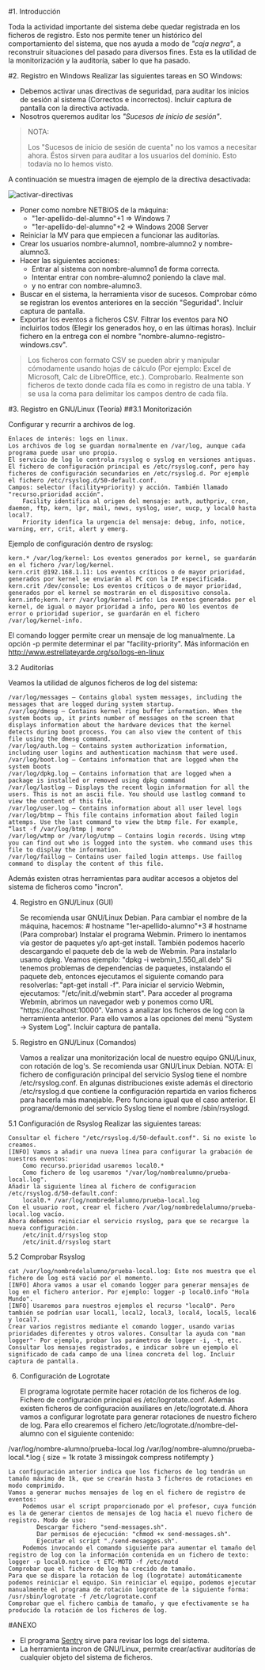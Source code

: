 

#1. Introducción

Toda la actividad importante del sistema debe quedar registrada en los 
ficheros de registro. Esto nos permite tener un histórico del comportamiento 
del sistema, que nos ayuda a modo de *"caja negra"*, a reconstruir situaciones 
del pasado para diversos fines. Esta es la utilidad de la monitorización y la auditoría,
saber lo que ha pasado.

#2. Registro en Windows
Realizar las siguientes tareas en SO Windows:

* Debemos activar unas directivas de seguridad, para auditar los inicios 
de sesión al sistema (Correctos e incorrectos). Incluir captura de pantalla con la directiva activada.
* Nosotros queremos auditar los *"Sucesos de inicio de sesión"*.

> NOTA:
>
> Los "Sucesos de inicio de sesión de cuenta" no los vamos a necesitar ahora.
Éstos sirven para auditar a los usuarios del dominio. Esto todavía no lo hemos visto.

A continuación se muestra imagen de ejemplo de la directiva desactivada:

![activar-directivas](./images/activar-directivas.png)

* Poner como nombre NETBIOS de la máquina:
    * "1er-apellido-del-alumno"+1 => Windows 7
    * "1er-apellido-del-alumno"+2 => Windows 2008 Server
* Reiniciar la MV para que empiecen a funcionar las auditorías.
* Crear los usuarios nombre-alumno1, nombre-alumno2 y nombre-alumno3.
* Hacer las siguientes acciones:
    * Entrar al sistema con nombre-alumno1 de forma correcta.
    * Intentar entrar con nombre-alumno2 poniendo la clave mal.
    * y no entrar con nombre-alumno3.
* Buscar en el sistema, la herramienta visor de sucesos. Comprobar cómo 
se registran los eventos anteriores en la sección "Seguridad". Incluir captura de pantalla.
* Exportar los eventos a ficheros CSV. Filtrar los eventos para NO incluirlos 
todos (Elegir los generados hoy, o en las últimas horas). 
Incluir fichero en la entrega con el nombre "nombre-alumno-registro-windows.csv".
> Los ficheros con formato CSV se pueden abrir y manipular cómodamente usando hojas 
de cálculo (Por ejemplo: Excel de Microsoft, Calc de LibreOffice, etc.). Comprobarlo.
> Realmente son ficheros de texto donde cada fila es como in registro de una tabla.
Y se usa la coma para delimitar los campos dentro de cada fila.

#3. Registro en GNU/Linux (Teoría)
##3.1 Monitorización

Configurar y recurrir a archivos de log.

    Enlaces de interés: logs en linux.
    Los archivos de log se guardan normalmente en /var/log, aunque cada programa puede usar uno propio.
    El servicio de log lo controla rsyslog o syslog en versiones antiguas.
    El fichero de configuración principal es /etc/rsyslog.conf, pero hay ficheros de configuración secundarios en /etc/rsyslog.d. Por ejemplo el fichero /etc/rsyslog.d/50-default.conf.
    Campos: selector (facility+priority) y acción. También llamado "recurso.prioridad acción".
        Facility identifica al origen del mensaje: auth, authpriv, cron, daemon, ftp, kern, lpr, mail, news, syslog, user, uucp, y local0 hasta local7.
        Priority idenfica la urgencia del mensaje: debug, info, notice, warning, err, crit, alert y emerg.

Ejemplo de configuración dentro de rsyslog:

    kern.* /var/log/kernel: Los eventos generados por kernel, se guardarán en el fichero /var/log/kernel.
    kern.crit @192.168.1.11: Los eventos críticos o de mayor prioridad, generados por kernel se enviarán al PC con la IP especificada.
    kern.crit /dev/console: Los eventos críticos o de mayor prioridad, generados por el kernel se mostrarán en el dispositivo consola.
    kern.info;kern.!err /var/log/kernel-info: Los eventos generados por el kernel, de igual o mayor prioridad a info, pero NO los eventos de error o prioridad superior, se guardarán en el fichero /var/log/kernel-info.

El comando logger permite crear un mensaje de log manualmente. La opción -p permite determinar el par "facility-priority". Más información en http://www.estrellateyarde.org/so/logs-en-linux

3.2 Auditorías

Veamos la utilidad de algunos ficheros de log del sistema:

    /var/log/messages – Contains global system messages, including the messages that are logged during system startup.
    /var/log/dmesg – Contains kernel ring buffer information. When the system boots up, it prints number of messages on the screen that displays information about the hardware devices that the kernel detects during boot process. You can also view the content of this file using the dmesg command.
    /var/log/auth.log – Contains system authorization information, including user logins and authentication machinsm that were used.
    /var/log/boot.log – Contains information that are logged when the system boots
    /var/log/dpkg.log – Contains information that are logged when a package is installed or removed using dpkg command
    /var/log/lastlog – Displays the recent login information for all the users. This is not an ascii file. You should use lastlog command to view the content of this file.
    /var/log/user.log – Contains information about all user level logs
    /var/log/btmp – This file contains information about failed login attemps. Use the last command to view the btmp file. For example, “last -f /var/log/btmp | more”
    /var/log/wtmp or /var/log/utmp – Contains login records. Using wtmp you can find out who is logged into the system. who command uses this file to display the information.
    /var/log/faillog – Contains user failed login attemps. Use faillog command to display the content of this file.

Además existen otras herramientas para auditar accesos a objetos del sistema de ficheros como "incron".

4. Registro en GNU/Linux (GUI)

    Se recomienda usar GNU/Linux Debian.
    Para cambiar el nombre de la máquina, hacemos:
        # hostname "1er-apellido-alumno"+3
        # hostname (Para comprobar)
    Instalar el programa Webmin.
        Primero lo inentamos vía gestor de paquetes y/o apt-get install.
        También podemos hacerlo descargando el paquete deb de la web de Webmin. Para instalarlo usamo dpkg. Veamos ejemplo: "dpkg -i webmin_1.550_all.deb"
        Si tenemos problemas de dependencias de paquetes, instalando el paquete deb, entonces ejecutamos el siguiente comando para resolverlas: "apt-get install -f".
        Para iniciar el servicio Webmin, ejecutamos: "/etc/init.d/webmin start".
        Para acceder al programa Webmin, abrimos un navegador web y ponemos como URL "https://localhost:10000".
        Vamos a analizar los ficheros de log con la herramienta anterior. Para ello vamos a las opciones del menú "System -> System Log". Incluir captura de pantalla.


5. Registro en GNU/Linux (Comandos)

    Vamos a realizar una monitorización local de nuestro equipo GNU/Linux, con rotación de log's.
    Se recomienda usar GNU/Linux Debian.
    NOTA:
        El fichero de configuración principal del servicio Syslog tiene el nombre /etc/rsyslog.conf.
        En algunas distribuciones existe además el directorio /etc/rsyslog.d que contiene la configuración repartida en varios ficheros para hacerla más manejable. Pero funciona igual que el caso anterior.
        El programa/demonio del servicio Syslog tiene el nombre /sbin/rsyslogd.

5.1 Configuración de Rsyslog
Realizar las siguientes tareas:

    Consultar el fichero "/etc/rsyslog.d/50-default.conf". Si no existe lo creamos.
    [INFO] Vamos a añadir una nueva línea para configurar la grabación de nuestros eventos:
        Como recurso.prioridad usaremos local0.*
        Como fichero de log usaremos "/var/log/nombrealumno/prueba-local.log".
    Añadir la siguiente línea al fichero de configuracion /etc/rsyslog.d/50-default.conf:
        local0.* /var/log/nombredelalumno/prueba-local.log
    Con el usuario root, crear el fichero /var/log/nombredelalumno/prueba-local.log vacío.
    Ahora debemos reiniciar el servicio rsyslog, para que se recargue la nueva configuración.
        /etc/init.d/rsyslog stop
        /etc/init.d/rsyslog start

5.2 Comprobar Rsyslog

    cat /var/log/nombredelalumno/prueba-local.log: Esto nos muestra que el fichero de log está vació por el momento.
    [INFO] Ahora vamos a usar el comando logger para generar mensajes de log en el fichero anterior. Por ejemplo: logger -p local0.info "Hola Mundo".
    [INFO] Usaremos para nuestros ejemplos el recurso "local0". Pero también se podrían usar local1, local2, local3, local4, local5, local6 y local7.
    Crear varios registros mediante el comando logger, usando varias prioridades diferentes y otros valores. Consultar la ayuda con "man logger"· Por ejemplo, probar los parámetros de logger -i, -t, etc.
    Consultar los mensajes registrados, e indicar sobre un ejemplo el significado de cada campo de una línea concreta del log. Incluir captura de pantalla.


6. Configuración de Logrotate

    El programa logrotate permite hacer rotación de los ficheros de log.
    Fichero de configuración principal es /etc/logrotate.conf. Además existen ficheros de configuración auxiliares en /etc/logrotate.d.
    Ahora vamos a configurar logrotate para generar rotaciones de nuestro fichero de log. Para ello crearemos el fichero /etc/logrotate.d/nombre-del-alumno con el siguiente contenido:

/var/log/nombre-alumno/prueba-local.log /var/log/nombre-alumno/prueba-local.*.log {
size = 1k
rotate 3
missingok
compress
notifempty
}

    La configuración anterior indica que los ficheros de log tendrán un tamaño máximo de 1k, que se crearán hasta 3 ficheros de rotaciones en modo comprimido.
    Vamos a generar muchos mensajes de log en el fichero de registro de eventos:
        Podemos usar el script proporcionado por el profesor, cuya función es la de generar cientos de mensajes de log hacia el nuevo fichero de registro. Modo de uso:
            Descargar fichero "send-messages.sh".
            Dar permisos de ejecución: "chmod +x send-messages.sh".
            Ejecutar el script "./send-mesagges.sh".
        Podemos invocando el comando siguiente para aumentar el tamaño del registro de log con la información contenida en un fichero de texto: logger -p local0.notice -t ETC-MOTD -f /etc/motd
    Comprobar que el fichero de log ha crecido de tamaño.
    Para que se dispare la rotación de log (logrotate) automáticamente podemos reiniciar el equipo. Sin reiniciar el equipo, podemos ejecutar manualmente el programa de rotación logrotate de la siguiente forma: /usr/sbin/logrotate -f /etc/logrotate.conf
    Comprobar que el fichero cambia de tamaño, y que efectivamente se ha producido la rotación de los ficheros de log.


#ANEXO

* El programa [Sentry](http://sourceforge.net/projects/sentrytools) sirve para revisar los logs del sistema.
* La herramienta incron de GNU/Linux, permite crear/activar auditorías de cualquier 
objeto del sistema de ficheros.

